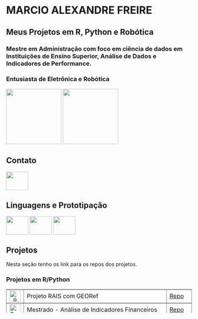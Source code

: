 # MARCIO ALEXANDRE FREIRE
## Meus Projetos em R, Python e Robótica
### Mestre em Administração com foco em ciência de dados em Instituições de Ensino Superior, Análise de Dados e Indicadores de Performance.
### Entusiasta de Eletrônica e Robótica

<div>
<img height="150em" src = "https://github-readme-stats.vercel.app/api?username=maf27br&show_icons=true&theme=tokyonight">

<img height="150em" src = "https://github-readme-stats.vercel.app/api/top-langs/?username=maf27br&layout=compact">

</div>

## Contato

<a href="linkedin.com/in/marcio-alexandre-freire">
    <img src="https://cdn.jsdelivr.net/gh/devicons/devicon/icons/linkedin/linkedin-original.svg" align="center" height="50" width="60">
</a>
        
## Linguagens e Prototipação

<div>
    <img src="https://cdn.jsdelivr.net/gh/devicons/devicon/icons/r/r-original.svg" align="center" height="50" width="60">
    <img src="https://cdn.jsdelivr.net/gh/devicons/devicon/icons/python/python-original-wordmark.svg" align="center" height="50" width="60">
    <img src="https://cdn.jsdelivr.net/gh/devicons/devicon/icons/arduino/arduino-original-wordmark.svg" align="center" height="50" width="60">

</div>

## Projetos

Nesta seção tenho os link para os repos dos projetos.

### Projetos em R/Python
<div>
<table style="height: 64px; width: 100%; border-collapse: collapse; border-style: none; margin-left: auto; margin-right: auto;" border="1">
<tbody>
<tr style="height: 10px;">
<td style="width: 8.57697%; height: 26px; text-align: center; vertical-align: middle;"><img style="display: block; margin-left: auto; margin-right: auto;" src="https://cdn.jsdelivr.net/gh/devicons/devicon/icons/r/r-original.svg" alt="R" width="30" height="30" /></td>
<td style="width: 77.7778%; height: 10px;">Projeto RAIS com GEORef</td>
<td style="width: 13.6452%; height: 10px;"><a href="https://github.com/maf27br/RAIS_GeoRef">Repo</a></td>
</tr>
<tr style="height: 26px;">
<td style="width: 8.57697%; height: 26px;"><img style="display: block; margin-left: auto; margin-right: auto;" src="https://cdn.jsdelivr.net/gh/devicons/devicon/icons/r/r-original.svg" alt="R" width="30" height="30" /></td>
<td style="width: 77.7778%; height: 26px;">Mestrado - An&aacute;lise de Indicadores Financeiros</td>
<td style="width: 13.6452%; height: 26px;"><a href="https://github.com/maf27br/Mestrado_Censo_Educacacional">Repo</a></td>
</tr>
<tr style="height: 28px;">
<td style="width: 8.57697%; height: 26px;"><img style="display: block; margin-left: auto; margin-right: auto;" src="https://cdn.jsdelivr.net/gh/devicons/devicon/icons/r/r-original.svg" alt="R" width="30" height="30" /></td>
<td style="width: 77.7778%; height: 28px;">Datacenso</td>
<td style="width: 13.6452%; height: 28px;"><a href="https://github.com/maf27br/Datacenso_EB_ES">Repo</a></td>
</tr>
</tbody>
</table>
</div>


